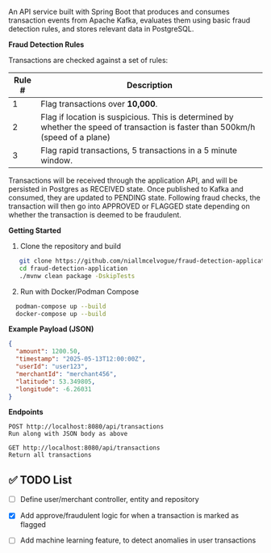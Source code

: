 An API service built with Spring Boot that produces and consumes transaction events from Apache Kafka, 
evaluates them using basic fraud detection rules, and stores relevant data in PostgreSQL.

**Fraud Detection Rules**

Transactions are checked against a set of rules:


| Rule # | Description                                                                                                                      |
|----|----------------------------------------------------------------------------------------------------------------------------------|
| 1  | Flag transactions over **10,000**.                                                                                               |
| 2  | Flag if location is suspicious. This is determined by whether the speed of transaction is faster than 500km/h (speed of a plane) |
| 3  | Flag rapid transactions, 5 transactions in a 5 minute window.                                                                    |

Transactions will be received through the application API, and will be persisted in Postgres as RECEIVED state. Once published to Kafka and consumed, they are updated to PENDING state.
Following fraud checks, the transaction will then go into APPROVED or FLAGGED state depending on whether the transaction is deemed to be fraudulent.

**Getting Started**
1. Clone the repository and build
```bash
   git clone https://github.com/niallmcelvogue/fraud-detection-application.git
   cd fraud-detection-application
   ./mvnw clean package -DskipTests
  ```
2. Run with Docker/Podman Compose
```bash
  podman-compose up --build
  docker-compose up --build
```

**Example Payload (JSON)**
```json
{
  "amount": 1200.50,
  "timestamp": "2025-05-13T12:00:00Z",
  "userId": "user123",
  "merchantId": "merchant456",
  "latitude": 53.349805,
  "longitude": -6.26031
}
```

**Endpoints**
```
POST http://localhost:8080/api/transactions
Run along with JSON body as above
```

```
GET http://localhost:8080/api/transactions
Return all transactions
```

## ✅ TODO List

- [ ] Define user/merchant controller, entity and repository
- [x] Add approve/fraudulent logic for when a transaction is marked as flagged
- [ ] Add machine learning feature, to detect anomalies in user transactions

